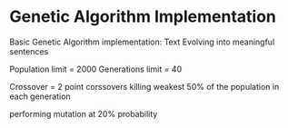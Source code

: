 # Genetic Algorithm Implementation
Basic Genetic Algorithm implementation: Text Evolving into meaningful sentences

Population limit = 2000
Generations limit = 40

Crossover = 2 point corssovers
killing weakest 50% of the population in each generation

performing mutation at 20% probability
